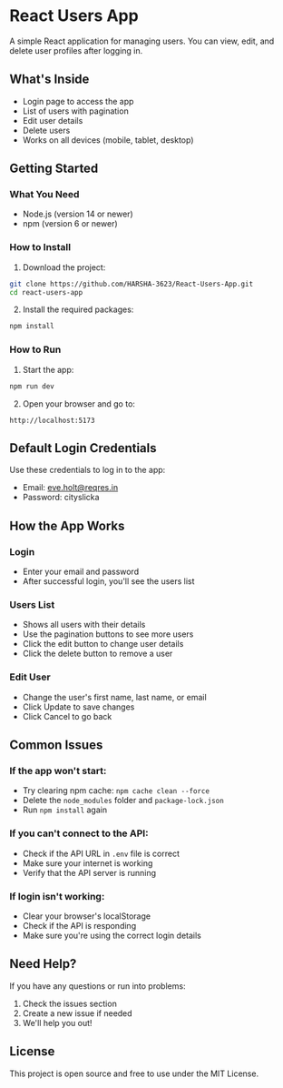 # React Users App

A simple React application for managing users. You can view, edit, and delete user profiles after logging in.

## What's Inside

- Login page to access the app
- List of users with pagination
- Edit user details
- Delete users
- Works on all devices (mobile, tablet, desktop)

## Getting Started

### What You Need

- Node.js (version 14 or newer)
- npm (version 6 or newer)

### How to Install

1. Download the project:
```bash
git clone https://github.com/HARSHA-3623/React-Users-App.git
cd react-users-app
```

2. Install the required packages:
```bash
npm install
```

### How to Run

1. Start the app:
```bash
npm run dev
```

2. Open your browser and go to:
```
http://localhost:5173
```

## Default Login Credentials

Use these credentials to log in to the app:
- Email: eve.holt@reqres.in
- Password: cityslicka

## How the App Works

### Login
- Enter your email and password
- After successful login, you'll see the users list

### Users List
- Shows all users with their details
- Use the pagination buttons to see more users
- Click the edit button to change user details
- Click the delete button to remove a user

### Edit User
- Change the user's first name, last name, or email
- Click Update to save changes
- Click Cancel to go back

## Common Issues

### If the app won't start:
- Try clearing npm cache: `npm cache clean --force`
- Delete the `node_modules` folder and `package-lock.json`
- Run `npm install` again

### If you can't connect to the API:
- Check if the API URL in `.env` file is correct
- Make sure your internet is working
- Verify that the API server is running

### If login isn't working:
- Clear your browser's localStorage
- Check if the API is responding
- Make sure you're using the correct login details

## Need Help?

If you have any questions or run into problems:
1. Check the issues section
2. Create a new issue if needed
3. We'll help you out!

## License

This project is open source and free to use under the MIT License. 